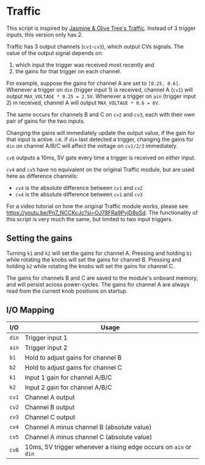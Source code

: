 # Traffic

This script is inspired by [Jasmine & Olive Tree's Traffic](https://jasmineandolivetrees.com/products/traffic).
Instead of 3 trigger inputs, this version only has 2.

Traffic has 3 output channels (`cv1`-`cv3`), which output CVs signals. The value of the output signal depends on:
1. which input the trigger was received most recently and
2. the gains for that trigger on each channel.

For example, suppose the gains for channel A are set to `[0.25, 0.6]`. Whenever a trigger on `din` (trigger input 1) is
received, channel A (`cv1`) will output `MAX_VOLTAGE * 0.25 = 2.5V`. Whenever a trigger on `ain` (trigger input 2) in
received, channel A will output `MAX_VOLTAGE * 0.6 = 6V`.

The same occurs for channels B and C on `cv2` and `cv3`, each with their own pair of gains for the two inputs.

Changing the gains will immediately update the output value, if the gain for that input is active. i.e. if `din` last
detected a trigger, changing the gains for `din` on channel A/B/C will affect the voltage on `cv1/2/3` immediately.

`cv6` outputs a 10ms, 5V gate every time a trigger is received on _either_ input.

`cv4` and `cv5` have no equivalent on the original Traffic module, but are used here as difference channels:
- `cv4` is the absolute difference between `cv1` and `cv2`
- `cv4` is the absolute difference between `cv1` and `cv3`

For a video tutorial on how the original Traffic module works, please see
https://youtu.be/Pn7_NCCKcJc?si=OJ78FRa9PvjD8oSd. The functionality of this script is very much the same, but limited
to two input triggers.


## Setting the gains

Turning `k1` and `k2` will set the gains for channel A. Pressing and holding `b1` while rotating the knobs will set the
gains for channel B. Pressing and holding `b2` while rotating the knobs will set the gains for channel C.

The gains for channels B and C are saved to the module's onboard memory, and will persist across power-cycles.  The
gains for channel A are always read from the current knob positions on startup.


## I/O Mapping

| I/O           | Usage
|---------------|-------------------------------------------------------------------|
| `din`         | Trigger input 1                                                   |
| `ain`         | Trigger input 2                                                   |
| `b1`          | Hold to adjust gains for channel B                                |
| `b2`          | Hold to adjust gains for channel C                                |
| `k1`          | Input 1 gain for channel A/B/C                                    |
| `k2`          | Input 2 gain for channel A/B/C                                    |
| `cv1`         | Channel A output                                                  |
| `cv2`         | Channel B output                                                  |
| `cv3`         | Channel C output                                                  |
| `cv4`         | Channel A minus channel B (absolute value)                        |
| `cv5`         | Channel A minus channel C (absolute value)                        |
| `cv6`         | 10ms, 5V trigger whenever a rising edge occurs on `ain` or `din`  |
